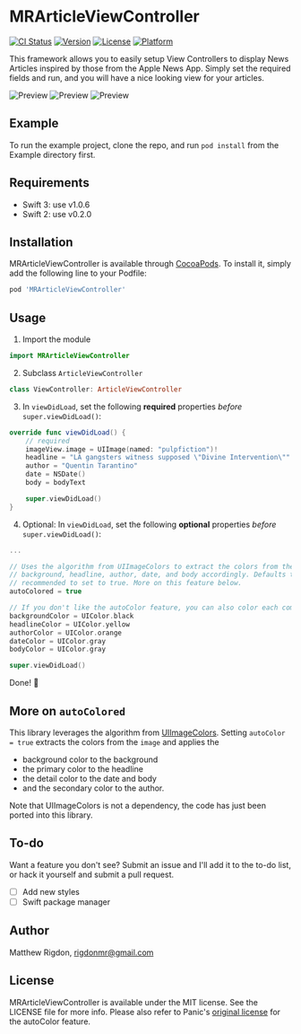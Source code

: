 # MRArticleViewController

[![CI Status](http://img.shields.io/travis/mrigdon/MRArticleViewController.svg?style=flat)](https://travis-ci.org/mrigdon/MRArticleViewController)
[![Version](https://img.shields.io/cocoapods/v/MRArticleViewController.svg?style=flat)](http://cocoapods.org/pods/MRArticleViewController)
[![License](https://img.shields.io/cocoapods/l/MRArticleViewController.svg?style=flat)](http://cocoapods.org/pods/MRArticleViewController)
[![Platform](https://img.shields.io/cocoapods/p/MRArticleViewController.svg?style=flat)](http://cocoapods.org/pods/MRArticleViewController)

This framework allows you to easily setup View Controllers to display News Articles inspired by those from the Apple News App. Simply set the required fields and run, and you will have a nice looking view for your articles.

![Preview](https://raw.githubusercontent.com/mrigdon/MRArticleViewController/master/preview1.png)
![Preview](https://raw.githubusercontent.com/mrigdon/MRArticleViewController/master/preview2.png)
![Preview](https://raw.githubusercontent.com/mrigdon/MRArticleViewController/master/preview3.png)

## Example

To run the example project, clone the repo, and run `pod install` from the Example directory first.

## Requirements

- Swift 3: use v1.0.6
- Swift 2: use v0.2.0

## Installation

MRArticleViewController is available through [CocoaPods](http://cocoapods.org). To install
it, simply add the following line to your Podfile:

```ruby
pod 'MRArticleViewController'
```

## Usage

1. Import the module

  ```swift
  import MRArticleViewController
  ```

2. Subclass `ArticleViewController`

  ```swift
  class ViewController: ArticleViewController
  ```

3. In `viewDidLoad`, set the following **required** properties *before* `super.viewDidLoad()`:

  ```swift
  override func viewDidLoad() {
      // required
      imageView.image = UIImage(named: "pulpfiction")!
      headline = "LA gangsters witness supposed \"Divine Intervention\""
      author = "Quentin Tarantino"
      date = NSDate()
      body = bodyText

      super.viewDidLoad()
  }
  ```

4. Optional: In `viewDidLoad`, set the following **optional** properties *before* `super.viewDidLoad()`:

  ```swift
  ...
  
  // Uses the algorithm from UIImageColors to extract the colors from the image and color the
  // background, headline, author, date, and body accordingly. Defaults to false, but highly
  // recommended to set to true. More on this feature below.
  autoColored = true
  
  // If you don't like the autoColor feature, you can also color each component individually
  backgroundColor = UIColor.black
  headlineColor = UIColor.yellow
  authorColor = UIColor.orange
  dateColor = UIColor.gray
  bodyColor = UIColor.gray
  
  super.viewDidLoad()
  ```
  
Done! :beers:

## More on `autoColored`

This library leverages the algorithm from [UIImageColors](https://github.com/jathu/UIImageColors). Setting `autoColor = true` extracts the colors from the `image` and applies the 
* background color to the background
* the primary color to the headline
* the detail color to the date and body
* and the secondary color to the author.

Note that UIImageColors is not a dependency, the code has just been ported into this library.

## To-do

Want a feature you don't see? Submit an issue and I'll add it to the to-do list, or hack it yourself and submit a pull request.

- [ ] Add new styles
- [ ] Swift package manager

## Author

Matthew Rigdon, rigdonmr@gmail.com

## License

MRArticleViewController is available under the MIT license. See the LICENSE file for more info. Please also refer to Panic's [original license](https://github.com/panicinc/ColorArt/#license) for the autoColor feature.
